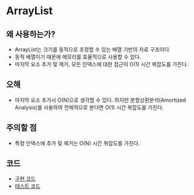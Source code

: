 # ArrayList

## 왜 사용하는가?
- ArrayList는 크기를 동적으로 조정할 수 있는 배열 기반의 자료 구조이다.
- 동적 배열이기 때문에 메모리를 효율적으로 사용할 수 있다.
- 마지막 요소 추가 및 제거, 모든 인덱스에 대한 접근이 O(1) 시간 복잡도를 가진다.

## 오해
- 마지막 요소 추가시 O(N)으로 생각할 수 있다. 하지만 분할상환분석(Amortized Analysis)를 사용하여 전체적으로 본다면 O(1) 시간 복잡도를 가진다.

## 주의할 점
- 특정 인덱스에 추가 및 제거는 O(N) 시간 복잡도를 가진다.

## 코드
- [구현 코드](https://github.com/wonu606/TIL/blob/main/data-structures/code/src/main/java/com/wonu606/MyArrayList.java)
- [테스트 코드](https://github.com/wonu606/TIL/blob/main/data-structures/code/src/test/java/com/wonu606/MyArrayListTest.java)
